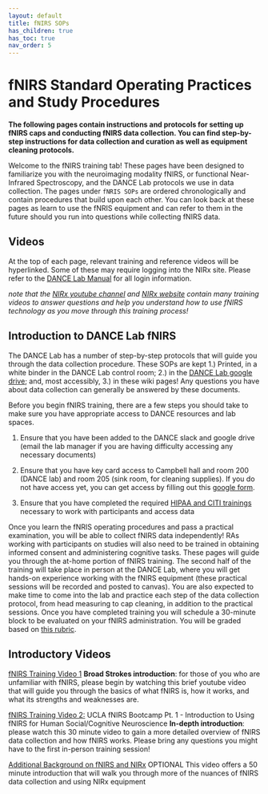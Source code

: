 ```yaml
---
layout: default
title: fNIRS SOPs
has_children: true
has_toc: true
nav_order: 5
---
```


# fNIRS Standard Operating Practices and Study Procedures

**The following pages contain instructions and protocols for setting up fNIRS caps and conducting fNIRS data collection. You can find step-by-step instructions for data collection and curation as well as equipment cleaning protocols.**

Welcome to the fNIRS training tab! These pages have been designed to familiarize you with the neuroimaging modality fNIRS, or functional Near-Infrared Spectroscopy, and the DANCE Lab protocols we use in data collection. The pages under `fNRIS SOPs` are ordered chronologically and contain procedures that build upon each other. You can look back at these pages as learn to use the fNRIS equipment and can refer to them in the future should you run into questions while collecting fNIRS data.

## Videos

At the top of each page, relevant training and reference videos will be hyperlinked. Some of these may require logging into the NIRx site. Please refer to the [DANCE Lab Manual](https://docs.google.com/document/d/1xI9PL6pvZ1jMR5U3Ry8z02KZRqNvFsKIBbI4vnMuDKY/edit?tab=t.0#heading=h.74tq45l90tk1) for all login information.

*note that the [NIRx youtube channel](https://www.youtube.com/@NIRxMedicalTechnologies/videos) and [NIRx website](https://nirx.net/) contain many training videos to answer questions and help you understand how to use fNIRS technology as you move through this training process!* 

## Introduction to DANCE Lab fNIRS

The DANCE Lab has a number of step-by-step protocols that will guide you through the data collection procedure. These SOPs are kept 1.) Printed, in a white binder in the DANCE Lab control room; 2.) in the [DANCE Lab google drive](https://drive.google.com/drive/folders/1bJeYDBXjKn9TenocR24nVK_wIFZWcl4K?ths=true); and, most accessibly, 3.) in these wiki pages! Any questions you have about data collection can generally be answered by these documents. 


Before you begin fNIRS training, there are a few steps you should take to make sure you have appropriate access to DANCE resources and lab spaces. 

1. Ensure that you have been added to the DANCE slack and google drive (email the lab manager if you are having difficulty accessing any necessary documents) 

2. Ensure that you have key card access to Campbell hall and room 200 (DANCE lab) and room 205 (sink room, for cleaning supplies). If you do not have access yet, you can get access by filling out this [google form](https://z.umn.edu/ICDaccess). 

3. Ensure that you have completed the required [HIPAA and CITI trainings](https://dance-lab.github.io/DANCE-Management/docs/undergrad_ras/onboarding/) necessary to work with participants and access data


Once you learn the fNRIS operating procedures and pass a practical examination, you will be able to collect fNIRS data independently! RAs working with participants on studies will also need to be trained in obtaining informed consent and administering cognitive tasks. These pages will guide you through the at-home portion of fNIRS training. The second half of the training will take place in person at the DANCE Lab, where you will get hands-on experience working with the fNIRS equipment (these practical sessions will be recorded and posted to canvas). You are also expected to make time to come into the lab and practice each step of the data collection protocol, from head measuring to cap cleaning, in addition to the practical sessions. Once you have completed training you will schedule a 30-minute block to be evaluated on your fNIRS administration. You will be graded based on [this rubric](https://docs.google.com/document/d/1pkP81NdA28miadirNdQlSYtA4JvxsitJlXVzzJpVgFM/edit?usp=sharing). 

## Introductory Videos

[fNIRS Training Video 1](https://www.youtube.com/watch?v=y_mTFjNN5dc)
**Broad Strokes introduction**: for those of you who are unfamiliar with fNIRS, please begin by watching this brief youtube video that will guide you through the basics of what fNIRS is, how it works, and what its strengths and weaknesses are.

 

[fNIRS Training Video 2:](https://www.youtube.com/watch?v=TEMNe5ROsw4) UCLA fNIRS Bootcamp Pt. 1 - Introduction to Using fNIRS for Human Social/Cognitive Neuroscience
**In-depth introduction**: please watch this 30 minute video to gain a more detailed overview of fNIRS data collection and how fNIRS works. Please bring any questions you might have to the first in-person training session!

 

[Additional Background on fNIRS and NIRx](https://www.youtube.com/watch?v=KtibfRpV1gI)
OPTIONAL This video offers a 50 minute introduction that will walk you through more of the nuances of fNIRS data collection and using NIRx equipment
